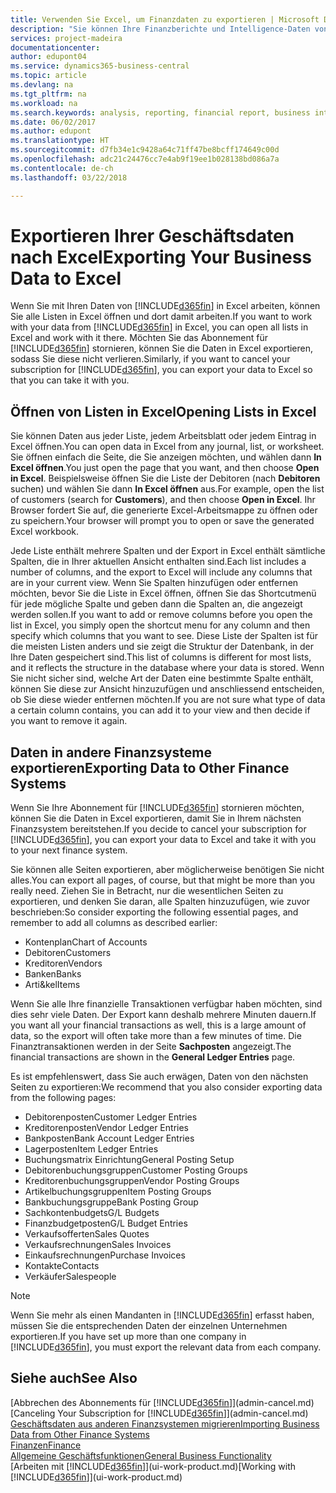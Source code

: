 ```yaml
---
title: Verwenden Sie Excel, um Finanzdaten zu exportieren | Microsoft Docs
description: "Sie können Ihre Finanzberichte und Intelligence-Daten von Business Central in Excel exportieren, oder Ihre Financials Daten in Excel öffnen."
services: project-madeira
documentationcenter: 
author: edupont04
ms.service: dynamics365-business-central
ms.topic: article
ms.devlang: na
ms.tgt_pltfrm: na
ms.workload: na
ms.search.keywords: analysis, reporting, financial report, business intelligence, BI, Excel
ms.date: 06/02/2017
ms.author: edupont
ms.translationtype: HT
ms.sourcegitcommit: d7fb34e1c9428a64c71ff47be8bcff174649c00d
ms.openlocfilehash: adc21c24476cc7e4ab9f19ee1b028138bd086a7a
ms.contentlocale: de-ch
ms.lasthandoff: 03/22/2018

---
```

# <a name="exporting-your-business-data-to-excel"></a><span data-ttu-id="7368d-103">Exportieren Ihrer Geschäftsdaten nach Excel</span><span class="sxs-lookup"><span data-stu-id="7368d-103">Exporting Your Business Data to Excel</span></span>
<span data-ttu-id="7368d-104">Wenn Sie mit Ihren Daten von [!INCLUDE[d365fin](includes/d365fin_md.md)] in Excel arbeiten, können Sie alle Listen in Excel öffnen und dort damit arbeiten.</span><span class="sxs-lookup"><span data-stu-id="7368d-104">If you want to work with your data from [!INCLUDE[d365fin](includes/d365fin_md.md)] in Excel, you can open all lists in Excel and work with it there.</span></span> <span data-ttu-id="7368d-105">Möchten Sie das Abonnement für [!INCLUDE[d365fin](includes/d365fin_md.md)] stornieren, können Sie die Daten in Excel exportieren, sodass Sie diese nicht verlieren.</span><span class="sxs-lookup"><span data-stu-id="7368d-105">Similarly, if you want to cancel your subscription for [!INCLUDE[d365fin](includes/d365fin_md.md)], you can export your data to Excel so that you can take it with you.</span></span>

## <a name="opening-lists-in-excel"></a><span data-ttu-id="7368d-106">Öffnen von Listen in Excel</span><span class="sxs-lookup"><span data-stu-id="7368d-106">Opening Lists in Excel</span></span>
<span data-ttu-id="7368d-107">Sie können Daten aus jeder Liste, jedem Arbeitsblatt oder jedem Eintrag in Excel öffnen.</span><span class="sxs-lookup"><span data-stu-id="7368d-107">You can open data in Excel from any journal, list, or worksheet.</span></span> <span data-ttu-id="7368d-108">Sie öffnen einfach die Seite, die Sie anzeigen möchten, und wählen dann **In Excel öffnen**.</span><span class="sxs-lookup"><span data-stu-id="7368d-108">You just open the page that you want, and then choose **Open in Excel**.</span></span> <span data-ttu-id="7368d-109">Beispielsweise öffnen Sie die Liste der Debitoren (nach **Debitoren** suchen) und wählen Sie dann **In Excel öffnen** aus.</span><span class="sxs-lookup"><span data-stu-id="7368d-109">For example, open the list of customers (search for **Customers**), and then choose **Open in Excel**.</span></span> <span data-ttu-id="7368d-110">Ihr Browser fordert Sie auf, die generierte Excel-Arbeitsmappe zu öffnen oder zu speichern.</span><span class="sxs-lookup"><span data-stu-id="7368d-110">Your browser will prompt you to open or save the generated Excel workbook.</span></span>  

<span data-ttu-id="7368d-111">Jede Liste enthält mehrere Spalten und der Export in Excel enthält sämtliche Spalten, die in Ihrer aktuellen Ansicht enthalten sind.</span><span class="sxs-lookup"><span data-stu-id="7368d-111">Each list includes a number of columns, and the export to Excel will include any columns that are in your current view.</span></span> <span data-ttu-id="7368d-112">Wenn Sie Spalten hinzufügen oder entfernen möchten, bevor Sie die Liste in Excel öffnen, öffnen Sie das Shortcutmenü für jede mögliche Spalte und geben dann die Spalten an, die angezeigt werden sollen.</span><span class="sxs-lookup"><span data-stu-id="7368d-112">If you want to add or remove columns before you open the list in Excel, you simply open the shortcut menu for any column and then specify which columns that you want to see.</span></span> <span data-ttu-id="7368d-113">Diese Liste der Spalten ist für die meisten Listen anders und sie zeigt die Struktur der Datenbank, in der Ihre Daten gespeichert sind.</span><span class="sxs-lookup"><span data-stu-id="7368d-113">This list of columns is different for most lists, and it reflects the structure in the database where your data is stored.</span></span> <span data-ttu-id="7368d-114">Wenn Sie nicht sicher sind, welche Art der Daten eine bestimmte Spalte enthält, können Sie diese zur Ansicht hinzuzufügen und anschliessend entscheiden, ob Sie diese wieder entfernen möchten.</span><span class="sxs-lookup"><span data-stu-id="7368d-114">If you are not sure what type of data a certain column contains, you can add it to your view and then decide if you want to remove it again.</span></span>  

## <a name="exporting-data-to-other-finance-systems"></a><span data-ttu-id="7368d-115">Daten in andere Finanzsysteme exportieren</span><span class="sxs-lookup"><span data-stu-id="7368d-115">Exporting Data to Other Finance Systems</span></span>
<span data-ttu-id="7368d-116">Wenn Sie Ihre Abonnement für [!INCLUDE[d365fin](includes/d365fin_md.md)] stornieren möchten, können Sie die Daten in Excel exportieren, damit Sie in Ihrem nächsten Finanzsystem bereitstehen.</span><span class="sxs-lookup"><span data-stu-id="7368d-116">If you decide to cancel your subscription for [!INCLUDE[d365fin](includes/d365fin_md.md)], you can export your data to Excel and take it with you to your next finance system.</span></span>  

<span data-ttu-id="7368d-117">Sie können alle Seiten exportieren, aber möglicherweise benötigen Sie nicht alles.</span><span class="sxs-lookup"><span data-stu-id="7368d-117">You can export all pages, of course, but that might be more than you really need.</span></span> <span data-ttu-id="7368d-118">Ziehen Sie in Betracht, nur die wesentlichen Seiten zu exportieren, und denken Sie daran, alle Spalten hinzuzufügen, wie zuvor beschrieben:</span><span class="sxs-lookup"><span data-stu-id="7368d-118">So consider exporting the following essential pages, and remember to add all columns as described earlier:</span></span>  

* <span data-ttu-id="7368d-119">Kontenplan</span><span class="sxs-lookup"><span data-stu-id="7368d-119">Chart of Accounts</span></span>  
* <span data-ttu-id="7368d-120">Debitoren</span><span class="sxs-lookup"><span data-stu-id="7368d-120">Customers</span></span>  
* <span data-ttu-id="7368d-121">Kreditoren</span><span class="sxs-lookup"><span data-stu-id="7368d-121">Vendors</span></span>  
* <span data-ttu-id="7368d-122">Banken</span><span class="sxs-lookup"><span data-stu-id="7368d-122">Banks</span></span>  
* <span data-ttu-id="7368d-123">Arti&kel</span><span class="sxs-lookup"><span data-stu-id="7368d-123">Items</span></span>  

<span data-ttu-id="7368d-124">Wenn Sie alle Ihre finanzielle Transaktionen verfügbar haben möchten, sind dies sehr viele Daten. Der Export kann deshalb  mehrere Minuten dauern.</span><span class="sxs-lookup"><span data-stu-id="7368d-124">If you want all your financial transactions as well, this is a large amount of data, so the export will often take more than a few minutes of time.</span></span> <span data-ttu-id="7368d-125">Die Finanztransaktionen werden in der Seite **Sachposten** angezeigt.</span><span class="sxs-lookup"><span data-stu-id="7368d-125">The financial transactions are shown in the **General Ledger Entries** page.</span></span>  

<span data-ttu-id="7368d-126">Es ist empfehlenswert, dass Sie auch erwägen, Daten von den nächsten Seiten zu exportieren:</span><span class="sxs-lookup"><span data-stu-id="7368d-126">We recommend that you also consider exporting data from the following pages:</span></span>  

* <span data-ttu-id="7368d-127">Debitorenposten</span><span class="sxs-lookup"><span data-stu-id="7368d-127">Customer Ledger Entries</span></span>  
* <span data-ttu-id="7368d-128">Kreditorenposten</span><span class="sxs-lookup"><span data-stu-id="7368d-128">Vendor Ledger Entries</span></span>  
* <span data-ttu-id="7368d-129">Bankposten</span><span class="sxs-lookup"><span data-stu-id="7368d-129">Bank Account Ledger Entries</span></span>  
* <span data-ttu-id="7368d-130">Lagerposten</span><span class="sxs-lookup"><span data-stu-id="7368d-130">Item Ledger Entries</span></span>  
* <span data-ttu-id="7368d-131">Buchungsmatrix Einrichtung</span><span class="sxs-lookup"><span data-stu-id="7368d-131">General Posting Setup</span></span>  
* <span data-ttu-id="7368d-132">Debitorenbuchungsgruppen</span><span class="sxs-lookup"><span data-stu-id="7368d-132">Customer Posting Groups</span></span>  
* <span data-ttu-id="7368d-133">Kreditorenbuchungsgruppen</span><span class="sxs-lookup"><span data-stu-id="7368d-133">Vendor Posting Groups</span></span>  
* <span data-ttu-id="7368d-134">Artikelbuchungsgruppen</span><span class="sxs-lookup"><span data-stu-id="7368d-134">Item Posting Groups</span></span>  
* <span data-ttu-id="7368d-135">Bankbuchungsgruppe</span><span class="sxs-lookup"><span data-stu-id="7368d-135">Bank Posting Group</span></span>  
* <span data-ttu-id="7368d-136">Sachkontenbudgets</span><span class="sxs-lookup"><span data-stu-id="7368d-136">G/L Budgets</span></span>  
* <span data-ttu-id="7368d-137">Finanzbudgetposten</span><span class="sxs-lookup"><span data-stu-id="7368d-137">G/L Budget Entries</span></span>  
* <span data-ttu-id="7368d-138">Verkaufsofferten</span><span class="sxs-lookup"><span data-stu-id="7368d-138">Sales Quotes</span></span>  
* <span data-ttu-id="7368d-139">Verkaufsrechnungen</span><span class="sxs-lookup"><span data-stu-id="7368d-139">Sales Invoices</span></span>  
* <span data-ttu-id="7368d-140">Einkaufsrechnungen</span><span class="sxs-lookup"><span data-stu-id="7368d-140">Purchase Invoices</span></span>  
* <span data-ttu-id="7368d-141">Kontakte</span><span class="sxs-lookup"><span data-stu-id="7368d-141">Contacts</span></span>  
* <span data-ttu-id="7368d-142">Verkäufer</span><span class="sxs-lookup"><span data-stu-id="7368d-142">Salespeople</span></span>  

> [!NOTE]  
>   <span data-ttu-id="7368d-143">Wenn Sie mehr als einen Mandanten in [!INCLUDE[d365fin](includes/d365fin_md.md)] erfasst haben, müssen Sie die entsprechenden Daten der einzelnen Unternehmen exportieren.</span><span class="sxs-lookup"><span data-stu-id="7368d-143">If you have set up more than one company in [!INCLUDE[d365fin](includes/d365fin_md.md)], you must export the relevant data from each company.</span></span>

## <a name="see-also"></a><span data-ttu-id="7368d-144">Siehe auch</span><span class="sxs-lookup"><span data-stu-id="7368d-144">See Also</span></span>
<span data-ttu-id="7368d-145">[Abbrechen des Abonnements für [!INCLUDE[d365fin](includes/d365fin_md.md)]](admin-cancel.md)</span><span class="sxs-lookup"><span data-stu-id="7368d-145">[Canceling Your Subscription for [!INCLUDE[d365fin](includes/d365fin_md.md)]](admin-cancel.md)</span></span>  
[<span data-ttu-id="7368d-146">Geschäftsdaten aus anderen Finanzsystemen migrieren</span><span class="sxs-lookup"><span data-stu-id="7368d-146">Importing Business Data from Other Finance Systems</span></span>](upload-data.md)  
[<span data-ttu-id="7368d-147">Finanzen</span><span class="sxs-lookup"><span data-stu-id="7368d-147">Finance</span></span>](finance.md)  
[<span data-ttu-id="7368d-148">Allgemeine Geschäftsfunktionen</span><span class="sxs-lookup"><span data-stu-id="7368d-148">General Business Functionality</span></span>](ui-across-business-areas.md)  
<span data-ttu-id="7368d-149">[Arbeiten mit [!INCLUDE[d365fin](includes/d365fin_md.md)]](ui-work-product.md)</span><span class="sxs-lookup"><span data-stu-id="7368d-149">[Working with [!INCLUDE[d365fin](includes/d365fin_md.md)]](ui-work-product.md)</span></span>  

